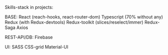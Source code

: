 Skills-stack in projects:

BASE:
React (reach-hooks, react-router-dom)
Typescript (70% without any)
Redux (with Redux-devtools)
Redux-toolkit (slices/reselect/immer)
Redux-Saga
Axios

REST-API/DB:
Firebase

UI:
SASS
CSS-grid
Material-UI
